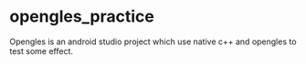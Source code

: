 # opengles_practice

Opengles is an android studio project which use native c++ and opengles to test some effect.
